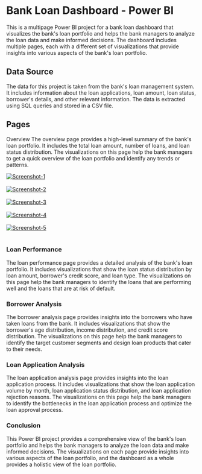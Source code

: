 # Bank Loan Dashboard - Power BI
This is a multipage Power BI project for a bank loan dashboard that visualizes the bank's loan portfolio and helps the bank managers to analyze the loan data and make informed decisions. The dashboard includes multiple pages, each with a different set of visualizations that provide insights into various aspects of the bank's loan portfolio.

## Data Source
The data for this project is taken from the bank's loan management system. It includes information about the loan applications, loan amount, loan status, borrower's details, and other relevant information. The data is extracted using SQL queries and stored in a CSV file.

## Pages
Overview
The overview page provides a high-level summary of the bank's loan portfolio. It includes the total loan amount, number of loans, and loan status distribution. The visualizations on this page help the bank managers to get a quick overview of the loan portfolio and identify any trends or patterns.

<a href="https://postimg.cc/sB4w9X0K" target="_blank"><img src="https://i.postimg.cc/yNwtK3hq/Screenshot-1.jpg" alt="Screenshot-1"/></a><br/><br/>
<a href="https://postimg.cc/vDB3fG7L" target="_blank"><img src="https://i.postimg.cc/MZ0NkTv4/Screenshot-2.jpg" alt="Screenshot-2"/></a><br/><br/>
<a href="https://postimg.cc/Q9NS632D" target="_blank"><img src="https://i.postimg.cc/cHwjL1Tv/Screenshot-3.jpg" alt="Screenshot-3"/></a><br/><br/>
<a href="https://postimg.cc/5Q6gVm9k" target="_blank"><img src="https://i.postimg.cc/2yxKnHsm/Screenshot-4.jpg" alt="Screenshot-4"/></a><br/><br/>
<a href="https://postimg.cc/jw8cm1T7" target="_blank"><img src="https://i.postimg.cc/Bb3zLWwM/Screenshot-5.jpg" alt="Screenshot-5"/></a><br/><br/>




### Loan Performance
The loan performance page provides a detailed analysis of the bank's loan portfolio. It includes visualizations that show the loan status distribution by loan amount, borrower's credit score, and loan type. The visualizations on this page help the bank managers to identify the loans that are performing well and the loans that are at risk of default.

### Borrower Analysis
The borrower analysis page provides insights into the borrowers who have taken loans from the bank. It includes visualizations that show the borrower's age distribution, income distribution, and credit score distribution. The visualizations on this page help the bank managers to identify the target customer segments and design loan products that cater to their needs.

### Loan Application Analysis
The loan application analysis page provides insights into the loan application process. It includes visualizations that show the loan application volume by month, loan application status distribution, and loan application rejection reasons. The visualizations on this page help the bank managers to identify the bottlenecks in the loan application process and optimize the loan approval process.

### Conclusion
This Power BI project provides a comprehensive view of the bank's loan portfolio and helps the bank managers to analyze the loan data and make informed decisions. The visualizations on each page provide insights into various aspects of the loan portfolio, and the dashboard as a whole provides a holistic view of the loan portfolio.
